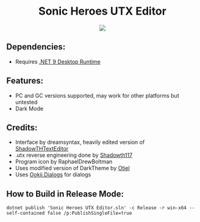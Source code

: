 <div align="center">
<h1>Sonic Heroes UTX Editor</h1>
<img src="https://raw.githubusercontent.com/Heroes-Hacking-Central/SonicHeroesUTXEditor/refs/heads/main/res/preview.jpg" align="center" />
</div>

## Dependencies:
* Requires [.NET 9 Desktop Runtime](https://aka.ms/dotnet-core-applaunch?missing_runtime=true&arch=x64&apphost_version=9.0.0&gui=true)

## Features:
* PC and GC versions supported, may work for other platforms but untested
* Dark Mode

## Credits:
* Interface by dreamsyntax, heavily edited version of [ShadowTHTextEditor](https://github.com/ShadowTheHedgehogHacking/ShadowTHTextEditor)
* .utx reverse engineering done by [Shadowth117](https://github.com/Shadowth117/PSO2-Aqua-Library/blob/master/AquaModelLibrary.Data/Sega/SonicHeroes/UTX.cs)
* Program icon by RaphaelDrewBoltman
* Uses modified version of DarkTheme by [Otiel](https://github.com/Otiel)
* Uses [Ookii.Dialogs](https://github.com/ookii-dialogs/ookii-dialogs-wpf) for dialogs

## How to Build in Release Mode:
`dotnet publish 'Sonic Heroes UTX Editor.sln' -c Release -r win-x64 --self-contained false /p:PublishSingleFile=true`